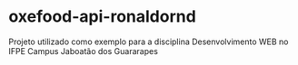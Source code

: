 # oxefood-api-ronaldornd
Projeto utilizado como exemplo para a disciplina Desenvolvimento WEB no IFPE Campus Jaboatão dos Guararapes
